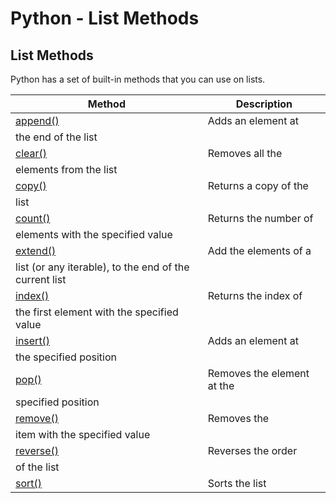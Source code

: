 
Python - List Methods
=====================


List Methods
------------


Python has a set of built-in methods that you can use on lists.




| Method | Description |
| --- | --- |
| [append()](ref_list_append.asp) | Adds an element at 
 the end of the list |
| [clear()](ref_list_clear.asp) | Removes all the 
 elements from the list |
| [copy()](ref_list_copy.asp) | Returns a copy of the 
 list |
| [count()](ref_list_count.asp) | Returns the number of 
 elements with the specified value |
| [extend()](ref_list_extend.asp) | Add the elements of a 
 list (or any iterable), to the end of the current list |
| [index()](ref_list_index.asp) | Returns the index of 
 the first element with the specified value |
| [insert()](ref_list_insert.asp) | Adds an element at 
 the specified position |
| [pop()](ref_list_pop.asp) | Removes the element at the 
 specified position |
| [remove()](ref_list_remove.asp) | Removes the 
 item with the specified value |
| [reverse()](ref_list_reverse.asp) | Reverses the order 
 of the list |
| [sort()](ref_list_sort.asp) | Sorts the list |


